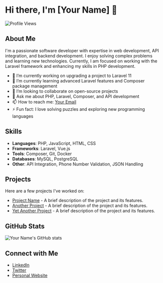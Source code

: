 # Hi there, I'm [Your Name] 👋

![Profile Views](https://komarev.com/ghpvc/?username=your-username&color=blue)

## About Me

I'm a passionate software developer with expertise in web development, API integration, and backend development. I enjoy solving complex problems and learning new technologies. Currently, I am focused on working with the Laravel framework and enhancing my skills in PHP development.

- 🔭 I’m currently working on upgrading a project to Laravel 11
- 🌱 I’m currently learning advanced Laravel features and Composer package management
- 👯 I’m looking to collaborate on open-source projects
- 💬 Ask me about PHP, Laravel, Composer, and API development
- 📫 How to reach me: [Your Email](mailto:your-email@example.com)
- ⚡ Fun fact: I love solving puzzles and exploring new programming languages

## Skills

- **Languages**: PHP, JavaScript, HTML, CSS
- **Frameworks**: Laravel, Vue.js
- **Tools**: Composer, Git, Docker
- **Databases**: MySQL, PostgreSQL
- **Other**: API Integration, Phone Number Validation, JSON Handling

## Projects

Here are a few projects I've worked on:

- [Project Name](https://github.com/your-username/project-name) - A brief description of the project and its features.
- [Another Project](https://github.com/your-username/another-project) - A brief description of the project and its features.
- [Yet Another Project](https://github.com/your-username/yet-another-project) - A brief description of the project and its features.

## GitHub Stats

![Your Name's GitHub stats](https://github-readme-stats.vercel.app/api?username=your-username&show_icons=true&theme=radical)

## Connect with Me

- [LinkedIn](https://www.linkedin.com/in/your-linkedin)
- [Twitter](https://twitter.com/your-twitter)
- [Personal Website](https://your-website.com)


